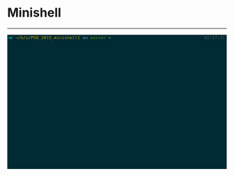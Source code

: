 # Minishell
----------
![Minishell 1](https://raw.githubusercontent.com/ethanquix/ressources/master/gif/minishell.gif)
